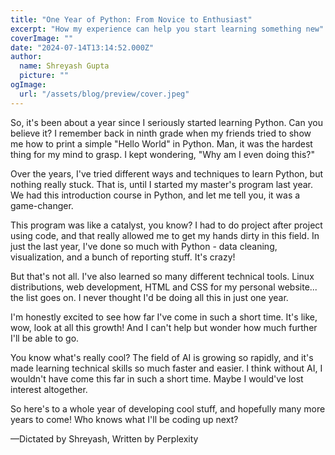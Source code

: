 ```yaml
---
title: "One Year of Python: From Novice to Enthusiast"
excerpt: "How my experience can help you start learning something new"
coverImage: ""
date: "2024-07-14T13:14:52.000Z"
author:
  name: Shreyash Gupta
  picture: ""
ogImage:
  url: "/assets/blog/preview/cover.jpeg"
---
```


So, it's been about a year since I seriously started learning Python. Can you believe it? I remember back in ninth grade when my friends tried to show me how to print a simple "Hello World" in Python. Man, it was the hardest thing for my mind to grasp. I kept wondering, "Why am I even doing this?"

Over the years, I've tried different ways and techniques to learn Python, but nothing really stuck. That is, until I started my master's program last year. We had this introduction course in Python, and let me tell you, it was a game-changer.

This program was like a catalyst, you know? I had to do project after project using code, and that really allowed me to get my hands dirty in this field. In just the last year, I've done so much with Python - data cleaning, visualization, and a bunch of reporting stuff. It's crazy!

But that's not all. I've also learned so many different technical tools. Linux distributions, web development, HTML and CSS for my personal website... the list goes on. I never thought I'd be doing all this in just one year.

I'm honestly excited to see how far I've come in such a short time. It's like, wow, look at all this growth! And I can't help but wonder how much further I'll be able to go.

You know what's really cool? The field of AI is growing so rapidly, and it's made learning technical skills so much faster and easier. I think without AI, I wouldn't have come this far in such a short time. Maybe I would've lost interest altogether.

So here's to a whole year of developing cool stuff, and hopefully many more years to come! Who knows what I'll be coding up next?

—Dictated by Shreyash, Written by Perplexity 